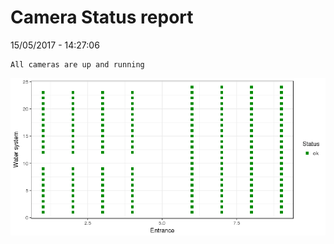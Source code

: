 Camera Status report
================
15/05/2017 - 14:27:06

    All cameras are up and running

![](camreport_files/figure-markdown_github/unnamed-chunk-2-1.png)
